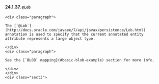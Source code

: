    #### 24.1.37. `@Lob`

    <div class="paragraph">

    The [`@Lob`](http://docs.oracle.com/javaee/7/api/javax/persistence/Lob.html) annotation is used to specify that the current annotated entity attribute represents a large object type.

    </div>
    <div class="paragraph">

    See the [`BLOB` mapping](#basic-blob-example) section for more info.

    </div>
    </div>
    <div class="sect3">